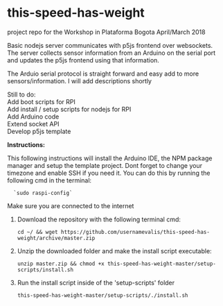 # this-speed-has-weight
project repo for the Workshop in Plataforma Bogota April/March 2018
<br>

Basic nodejs server communicates with p5js frontend over websockets. <br>
The server collects sensor information from an Arduino on the serial port and updates the p5js frontend using that information.<br>

The Arduio serial protocol is straight forward and easy add to more sensors/information. I will add descriptions shortly<br>

Still to do:<br>
Add boot scripts for RPI<br>
Add install / setup scripts for nodejs for RPI<br>
Add Arduino code<br>
Extend socket API<br>
Develop p5js template<br>


<b>Instructions:</b>

This following instructions will install the Arduino IDE, the NPM package manager and setup the template project.
Dont forget to change your timezone and enable SSH if you need it. You can do this by running the following cmd in the terminal:

      `sudo raspi-config`

Make sure you are connected to the internet

1. Download the repository with the following terminal cmd:
      
      `cd ~/ && wget https://github.com/usernamevalis/this-speed-has-weight/archive/master.zip`

2. Unzip the downloaded folder and make the install script executable:

      `unzip master.zip && chmod +x this-speed-has-weight-master/setup-scripts/install.sh`

3. Run the install script inside of the 'setup-scripts' folder

      `this-speed-has-weight-master/setup-scripts/./install.sh`
